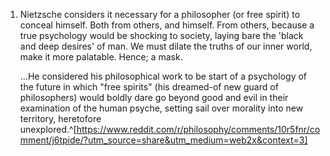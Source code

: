 1. Nietzsche considers it necessary for a philosopher (or free spirit) to conceal himself. Both from others, and himself. From others, because a true psychology would be shocking to society, laying bare the 'black and deep desires' of man. We must dilate the truths of our inner world, make it more palatable. Hence; a mask.
   
   ...He considered his philosophical work to be start of a psychology of the future in which "free spirits" (his dreamed-of new guard of philosophers) would boldly dare go beyond good and evil in their examination of the human psyche, setting sail over morality into new territory, heretofore unexplored.^[https://www.reddit.com/r/philosophy/comments/10r5fnr/comment/j6tpide/?utm_source=share&utm_medium=web2x&context=3]